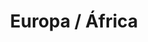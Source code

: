 ﻿---
title: "Europa / África"
permalink: periodes_348.html
layout: periode
dataInici: 1939-09-01
dataFi: 1945-05-07
sidebar: periodes
pares:
  - 347:
    title: "Segunda Guerra Mundial"
    dataInici: "(1939-09-01)"
    dataFi: "(1945-09-02)"

fills:
  - 349:
    title: "Frente Occidental"
    dataInici: "(1939-09-01)"
    dataFi: "(1945-05-07)"

  - 350:
    title: "Frente Oriental"
    dataInici: "(1939-09-01)"
    dataFi: "(1945-05-07)"

  - 363:
    title: "Campañas de África Oriental"
    dataInici: "(1940-06-10)"
    dataFi: "(1941-11-27)"

  - 362:
    title: "Frente Mediterráneo"
    dataInici: "(1940-06-10)"
    dataFi: "(1943-05-16)"

jocsPrincipals:
  - title: "Rise and Decline of the Third Reich"
    bggId: 1563
    dataInici: 
    dataFi: 

  - title: "Unconditional Surrender! World War 2 in Europe"
    bggId: 61487
    dataInici: 
    dataFi: 

  - title: "Axis Empires: Totaler Krieg!"
    bggId: 32989
    dataInici: 
    dataFi: 

  - title: "The Supreme Commander"
    bggId: 39066
    dataInici: 
    dataFi: 

  - title: "Triumph & Tragedy"
    bggId: 130960
    dataInici: 
    dataFi: 

  - title: "Advanced Third Reich"
    bggId: 283
    dataInici: 
    dataFi: 

  - title: "John Prados' Third Reich"
    bggId: 2904
    dataInici: 
    dataFi: 

  - title: "Totaler Krieg!"
    bggId: 4258
    dataInici: 
    dataFi: 

  - title: "Axis & Allies Europe 1940"
    bggId: 61692
    dataInici: 
    dataFi: 

  - title: "Hitler's Reich"
    bggId: 165186
    dataInici: 
    dataFi: 

  - title: "Black Orchestra"
    bggId: 156858
    dataInici: 
    dataFi: 

jocsEscenaris:
  - title: "Battle for Germany"
    bggId: 3986
    dataInici: 1944-12
    dataFi: 1945-05

  - title: "World War II: Barbarossa to Berlin"
    bggId: 3353
    dataInici: 1941-06-22
    dataFi: 1945

  - title: "Europe Engulfed"
    bggId: 6205
    dataInici: 
    dataFi: 

jocsEpoca:
jocsEpocaEscenaris:
---
